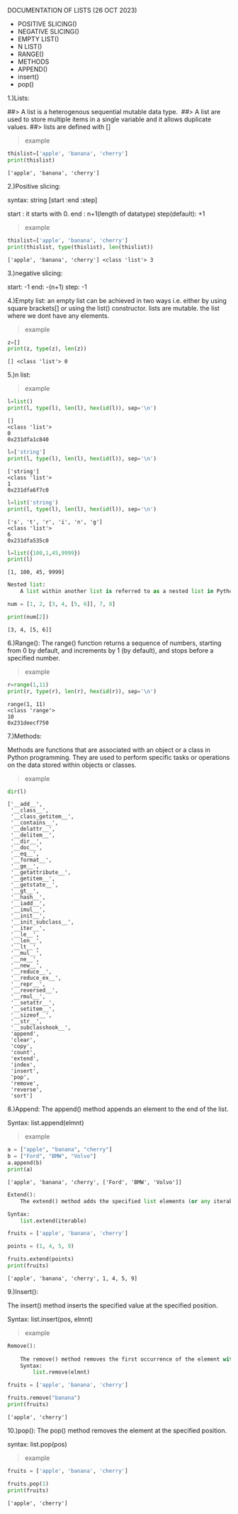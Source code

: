 DOCUMENTATION OF LISTS (26 OCT 2023)
- POSITIVE SLICING()
- NEGATIVE SLICING()
- EMPTY LIST()
- N LIST()
- RANGE()
- METHODS
- APPEND()
- insert()
- pop()

1.)Lists:

##> A list is a heterogenous sequential mutable data type. 
##> A list are used to store multiple items in a single variable and it allows duplicate values. 
##> lists are defined with []

>example

```python
thislist=['apple', 'banana', 'cherry']
print(thislist)
```

    ['apple', 'banana', 'cherry']
    

2.)Positive slicing:

syntax:
string [start :end :step]

start : it starts with 0.
end : n+1(length of datatype)
step(default): +1

>example

```python
thislist=['apple', 'banana', 'cherry']
print(thislist, type(thislist), len(thislist))
```

    ['apple', 'banana', 'cherry'] <class 'list'> 3
    

3.)negative slicing:

start: -1
end: -(n+1)
step: -1

4.)Empty list:
    an empty list can be achieved in two ways i.e. either by using square brackets[] or using the list() constructor.
    lists are mutable.
    the list where we dont have any elements.

    

>example

```python
z=[]
print(z, type(z), len(z))
```

    [] <class 'list'> 0
    

5.)n list:
    

>example

```python
l=list()
print(l, type(l), len(l), hex(id(l)), sep='\n')
```

    []
    <class 'list'>
    0
    0x231dfa1c840
    


```python
l=['string']
print(l, type(l), len(l), hex(id(l)), sep='\n')
```

    ['string']
    <class 'list'>
    1
    0x231dfa6f7c0
    


```python
l=list('string')
print(l, type(l), len(l), hex(id(l)), sep='\n')
```

    ['s', 't', 'r', 'i', 'n', 'g']
    <class 'list'>
    6
    0x231dfa535c0
    


```python
l=list({100,1,45,9999})
print(l)
```

    [1, 100, 45, 9999]
    


```python
Nested list:
    A list within another list is referred to as a nested list in Python

```


```python
num = [1, 2, [3, 4, [5, 6]], 7, 8]

print(num[2])
```

    [3, 4, [5, 6]]
    

6.)Range():
The range() function returns a sequence of numbers, starting from 0 by default, and increments by 1 (by default), and stops before a specified number.

>example

```python
r=range(1,11)
print(r, type(r), len(r), hex(id(r)), sep='\n')
```

    range(1, 11)
    <class 'range'>
    10
    0x231deecf750
    

7.)Methods:

Methods are functions that are associated with an object or a class in Python programming. They are used to perform specific tasks or operations on the data stored within objects or classes.




>example

```python
dir(l)
```




    ['__add__',
     '__class__',
     '__class_getitem__',
     '__contains__',
     '__delattr__',
     '__delitem__',
     '__dir__',
     '__doc__',
     '__eq__',
     '__format__',
     '__ge__',
     '__getattribute__',
     '__getitem__',
     '__getstate__',
     '__gt__',
     '__hash__',
     '__iadd__',
     '__imul__',
     '__init__',
     '__init_subclass__',
     '__iter__',
     '__le__',
     '__len__',
     '__lt__',
     '__mul__',
     '__ne__',
     '__new__',
     '__reduce__',
     '__reduce_ex__',
     '__repr__',
     '__reversed__',
     '__rmul__',
     '__setattr__',
     '__setitem__',
     '__sizeof__',
     '__str__',
     '__subclasshook__',
     'append',
     'clear',
     'copy',
     'count',
     'extend',
     'index',
     'insert',
     'pop',
     'remove',
     'reverse',
     'sort']



8.)Append:
The append() method appends an element to the end of the list.

Syntax:
list.append(elmnt)

>example

```python
a = ["apple", "banana", "cherry"]
b = ["Ford", "BMW", "Volvo"]
a.append(b)
print(a)
```

    ['apple', 'banana', 'cherry', ['Ford', 'BMW', 'Volvo']]
    


```python
Extend():
    The extend() method adds the specified list elements (or any iterable) to the end of the current list.

Syntax:
    list.extend(iterable)
```


```python
fruits = ['apple', 'banana', 'cherry']

points = (1, 4, 5, 9)

fruits.extend(points)
print(fruits)
```

    ['apple', 'banana', 'cherry', 1, 4, 5, 9]
    

9.)Insert():

The insert() method inserts the specified value at the specified position.

Syntax:
list.insert(pos, elmnt)

>example

```python
Remove():
    
    The remove() method removes the first occurrence of the element with the specified value.
    Syntax:
        list.remove(elmnt)
```


```python
fruits = ['apple', 'banana', 'cherry']

fruits.remove("banana")
print(fruits)
```

    ['apple', 'cherry']
    

10.)pop():
    The pop() method removes the element at the specified position.

syntax:
    list.pop(pos)

>example

```python
fruits = ['apple', 'banana', 'cherry']

fruits.pop(1)
print(fruits)
```

    ['apple', 'cherry']
    
